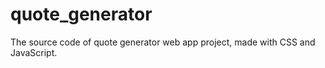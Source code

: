 # quote_generator
The source code of quote generator web app project, made with CSS and JavaScript.
